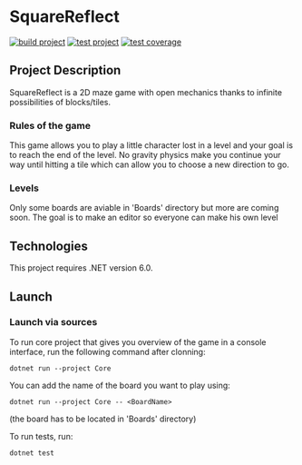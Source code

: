 # SquareReflect

[![build project](https://github.com/lomination/SquareReflect/actions/workflows/build.yaml/badge.svg)](https://github.com/lomination/SquareReflect/actions/workflows/build.yaml)
[![test project](https://github.com/lomination/SquareReflect/actions/workflows/test.yaml/badge.svg)](https://github.com/lomination/SquareReflect/actions/workflows/test.yaml)
[![test coverage](https://github.com/lomination/SquareReflect/actions/workflows/test-cov.yaml/badge.svg)](https://github.com/lomination/SquareReflect/actions/workflows/test-cov.yaml)

## Project Description

SquareReflect is a 2D maze game with open mechanics thanks to infinite possibilities of blocks/tiles.

### Rules of the game

This game allows you to play a little character lost in a level and your goal is to reach the end of the level. No gravity physics make you continue your way until hitting a tile which can allow you to choose a new direction to go.

### Levels

Only some boards are aviable in 'Boards' directory but more are coming soon. The goal is to make an editor so everyone can make his own level

## Technologies

This project requires .NET version 6.0.

## Launch

### Launch via sources

To run core project that gives you overview of the game in a console interface, run the following command after clonning:

```dotnet run --project Core```

You can add the name of the board you want to play using:

```dotnet run --project Core -- <BoardName>```

(the board has to be located in 'Boards' directory)

To run tests, run:

```dotnet test```
